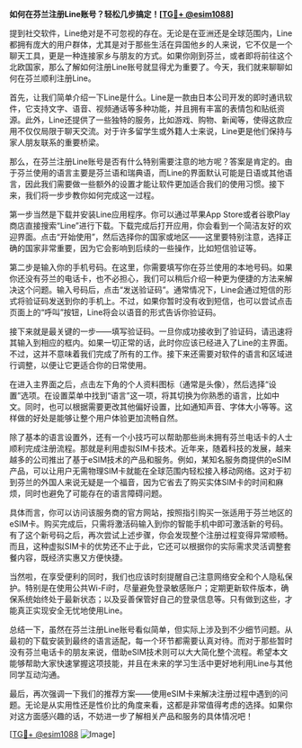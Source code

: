 **如何在芬兰注册Line账号？轻松几步搞定！[[TG💪+ @esim1088](https://t.me/s/esim1088)]**

提到社交软件，Line绝对是不可忽视的存在。无论是在亚洲还是全球范围内，Line都拥有庞大的用户群体，尤其是对于那些生活在异国他乡的人来说，它不仅是一个聊天工具，更是一种连接家乡与朋友的方式。如果你刚到芬兰，或者即将前往这个北欧国家，那么了解如何注册Line账号就显得尤为重要了。今天，我们就来聊聊如何在芬兰顺利注册Line。

首先，让我们简单介绍一下Line是什么。Line是一款由日本公司开发的即时通讯软件，它支持文字、语音、视频通话等多种功能，并且拥有丰富的表情包和贴纸资源。此外，Line还提供了一些独特的服务，比如游戏、购物、新闻等，使得这款应用不仅仅局限于聊天交流。对于许多留学生或外籍人士来说，Line更是他们保持与家人朋友联系的重要桥梁。

那么，在芬兰注册Line账号是否有什么特别需要注意的地方呢？答案是肯定的。由于芬兰使用的语言主要是芬兰语和瑞典语，而Line的界面默认可能是日语或其他语言，因此我们需要做一些额外的设置才能让软件更加适合我们的使用习惯。接下来，我们将一步步教你如何完成这一过程。

第一步当然是下载并安装Line应用程序。你可以通过苹果App Store或者谷歌Play商店直接搜索“Line”进行下载。下载完成后打开应用，你会看到一个简洁友好的欢迎界面。点击“开始使用”，然后选择你的国家或地区——这里要特别注意，选择正确的国家非常重要，因为它会影响到后续的一些操作，比如短信验证等。

第二步是输入你的手机号码。在这里，你需要填写你在芬兰使用的本地号码。如果你还没有芬兰的电话卡，也不必担心，我们可以稍后介绍一种更为便捷的方法来解决这个问题。输入号码后，点击“发送验证码”。通常情况下，Line会通过短信的形式将验证码发送到你的手机上。不过，如果你暂时没有收到短信，也可以尝试点击页面上的“呼叫”按钮，Line将会以语音的形式告诉你验证码。

接下来就是最关键的一步——填写验证码。一旦你成功接收到了验证码，请迅速将其输入到相应的框内。如果一切正常的话，此时你应该已经进入了Line的主界面。不过，这并不意味着我们完成了所有的工作。接下来还需要对软件的语言和区域进行调整，以便让它更适合你的日常使用。

在进入主界面之后，点击左下角的个人资料图标（通常是头像），然后选择“设置”选项。在设置菜单中找到“语言”这一项，将其切换为你熟悉的语言，比如中文。同时，也可以根据需要更改其他偏好设置，比如通知声音、字体大小等等。这样做的好处是能够让整个用户体验更加流畅自然。

除了基本的语言设置外，还有一个小技巧可以帮助那些尚未拥有芬兰电话卡的人士顺利完成注册流程。那就是利用虚拟SIM卡技术。近年来，随着科技的发展，越来越多的公司推出了基于eSIM技术的产品和服务。例如，某知名服务商提供的eSIM产品，可以让用户无需物理SIM卡就能在全球范围内轻松接入移动网络。这对于初到芬兰的外国人来说无疑是一个福音，因为它省去了购买实体SIM卡的时间和麻烦，同时也避免了可能存在的语言障碍问题。

具体而言，你可以访问该服务商的官方网站，按照指引购买一张适用于芬兰地区的eSIM卡。购买完成后，只需将激活码输入到你的智能手机中即可激活新的号码。有了这个新号码之后，再次尝试上述步骤，你会发现整个注册过程变得异常顺畅。而且，这种虚拟SIM卡的优势还不止于此，它还可以根据你的实际需求灵活调整套餐内容，既经济实惠又方便快捷。

当然啦，在享受便利的同时，我们也应该时刻提醒自己注意网络安全和个人隐私保护。特别是在使用公共Wi-Fi时，尽量避免登录敏感账户；定期更新软件版本，确保系统始终处于最新状态；以及妥善保管好自己的登录信息等。只有做到这些，才能真正实现安全无忧地使用Line。

总结一下，虽然在芬兰注册Line账号看似简单，但实际上涉及到不少细节问题。从最初的下载安装到最终的语言适配，每一个环节都需要认真对待。而对于那些暂时没有芬兰电话卡的朋友来说，借助eSIM技术则可以大大简化整个流程。希望本文能够帮助大家快速掌握这项技能，并且在未来的学习生活中更好地利用Line与其他同学互动沟通。

最后，再次强调一下我们的推荐方案——使用eSIM卡来解决注册过程中遇到的问题。无论是从实用性还是性价比的角度来看，这都是非常值得考虑的选择。如果你对这方面感兴趣的话，不妨进一步了解相关产品和服务的具体情况吧！

[[TG💪+ @esim1088](https://t.me/s/esim1088) ![Image](https://i.postimg.cc/4NQfJmqS/Snipaste-2025-05-13-00-14-12.png)]
